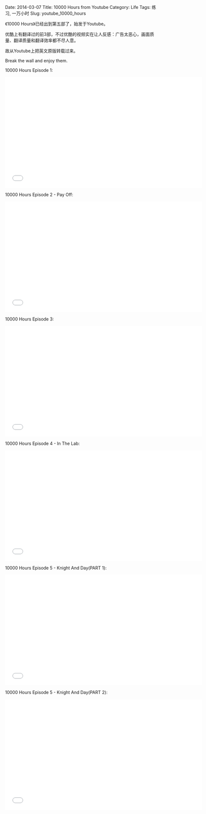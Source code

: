 Date: 2014-03-07
Title: 10000 Hours from Youtube
Category: Life
Tags: 练习, 一万小时
Slug: youtube_10000_hours

《10000 Hours》已经出到第五部了，始发于Youtube。

优酷上有翻译过的前3部，不过优酷的视频实在让人反感：广告太恶心，画面质量、翻译质量和翻译效率都不尽人意。

故从Youtube上把英文原版转载过来。

Break the wall and enjoy them.

10000 Hours Episode 1:

<iframe width="640" height="360" src="//www.youtube.com/embed/EEtpH6ZEPOc?rel=0" frameborder="0" allowfullscreen></iframe>

10000 Hours Episode 2 - Pay Off:

<iframe width="640" height="360" src="//www.youtube.com/embed/2ZA_1Xpyqs0?rel=0" frameborder="0" allowfullscreen></iframe>

10000 Hours Episode 3:

<iframe width="640" height="360" src="//www.youtube.com/embed/yfW4r0q3v0M?rel=0" frameborder="0" allowfullscreen></iframe>

10000 Hours Episode 4 - In The Lab:

<iframe width="640" height="360" src="//www.youtube.com/embed/U-C6KELmp8U?rel=0" frameborder="0" allowfullscreen></iframe>

10000 Hours Episode 5 - Knight And Day(PART 1):

<iframe width="640" height="360" src="//www.youtube.com/embed/Svd-0F-uIOM?rel=0" frameborder="0" allowfullscreen></iframe>


10000 Hours Episode 5 - Knight And Day(PART 2):
<iframe width="640" height="360" src="//www.youtube.com/embed/jS0lqyXjSOc?rel=0" frameborder="0" allowfullscreen></iframe>


